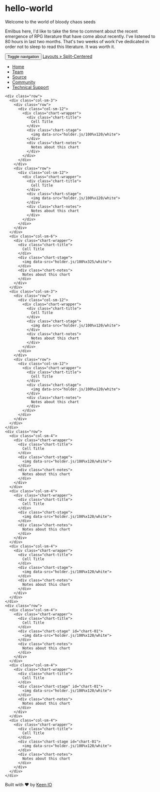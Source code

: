 # hello-world
Welcome to the world of bloody chaos seeds 

Emilbus here, I'd like to take the time to comment about the recent emergence of RPG literature that have come about recently.  I've listened to 80 hours in last two months.  That's two weeks of work I've dedicated in order not to sleep to read this literature.  It was worth it. 
<!DOCTYPE html>
<html>
<head>
  <meta charset="utf-8">
  <title>Layouts &raquo; Split-Centered</title>
  <meta name='viewport' content='width=device-width, initial-scale=1.0, maximum-scale=1.0, user-scalable=no' />

  <!-- Demo Dependencies -->
  <script src="https://cdnjs.cloudflare.com/ajax/libs/jquery/2.1.3/jquery.min.js" type="text/javascript"></script>
  <script src="https://cdnjs.cloudflare.com/ajax/libs/twitter-bootstrap/3.2.0/js/bootstrap.min.js" type="text/javascript"></script>
  <link href="https://cdnjs.cloudflare.com/ajax/libs/twitter-bootstrap/3.2.0/css/bootstrap.min.css" rel="stylesheet" type="text/css" />
  <script src="https://cdnjs.cloudflare.com/ajax/libs/holder/2.3.2/holder.min.js" type="text/javascript"></script>
  <script>
    Holder.add_theme("white", { background:"#fff", foreground:"#a7a7a7", size:10 });
  </script>

  <!-- keen-analysis@1.2.2 -->
  <script src="https://d26b395fwzu5fz.cloudfront.net/keen-analysis-1.2.2.js" type="text/javascript"></script>

  <!-- keen-dataviz@1.1.3 -->
  <link href="https://d26b395fwzu5fz.cloudfront.net/keen-dataviz-1.1.3.css" rel="stylesheet" />
  <script src="https://d26b395fwzu5fz.cloudfront.net/keen-dataviz-1.1.3.js" type="text/javascript"></script>  

  <!-- Dashboard -->
  <link rel="stylesheet" type="text/css" href="../../assets/css/keen-dashboards.css" />
</head>
<body class="keen-dashboard" style="padding-top: 80px;">

  <div class="navbar navbar-inverse navbar-fixed-top" role="navigation">
    <div class="container-fluid">
      <div class="navbar-header">
        <button type="button" class="navbar-toggle" data-toggle="collapse" data-target=".navbar-collapse">
          <span class="sr-only">Toggle navigation</span>
          <span class="icon-bar"></span>
          <span class="icon-bar"></span>
          <span class="icon-bar"></span>
        </button>
        <a class="navbar-brand" href="../">
          <span class="glyphicon glyphicon-chevron-left"></span>
        </a>
        <a class="navbar-brand" href="./">Layouts &raquo; Split-Centered</a>
      </div>
      <div class="navbar-collapse collapse">
        <ul class="nav navbar-nav navbar-left">
          <li><a href="https://keen.io">Home</a></li>
          <li><a href="https://keen.io/team">Team</a></li>
          <li><a href="https://github.com/keenlabs/dashboards/tree/gh-pages/layouts/split-centered">Source</a></li>
          <li><a href="https://groups.google.com/forum/#!forum/keen-io-devs">Community</a></li><li><a href="http://stackoverflow.com/questions/tagged/keen-io?sort=newest&pageSize=15">Technical Support</a></li>
        </ul>
      </div>
    </div>
  </div>

  <div class="container-fluid">

    <div class="row">
      <div class="col-sm-3">
        <div class="row">
          <div class="col-sm-12">
            <div class="chart-wrapper">
              <div class="chart-title">
                Cell Title
              </div>
              <div class="chart-stage">
                <img data-src="holder.js/100%x120/white">
              </div>
              <div class="chart-notes">
                Notes about this chart
              </div>
            </div>
          </div>
        </div>
        <div class="row">
          <div class="col-sm-12">
            <div class="chart-wrapper">
              <div class="chart-title">
                Cell Title
              </div>
              <div class="chart-stage">
                <img data-src="holder.js/100%x120/white">
              </div>
              <div class="chart-notes">
                Notes about this chart
              </div>
            </div>
          </div>
        </div>
      </div>
      <div class="col-sm-6">
        <div class="chart-wrapper">
          <div class="chart-title">
            Cell Title
          </div>
          <div class="chart-stage">
            <img data-src="holder.js/100%x325/white">
          </div>
          <div class="chart-notes">
            Notes about this chart
          </div>
        </div>
      </div>
      <div class="col-sm-3">
        <div class="row">
          <div class="col-sm-12">
            <div class="chart-wrapper">
              <div class="chart-title">
                Cell Title
              </div>
              <div class="chart-stage">
                <img data-src="holder.js/100%x120/white">
              </div>
              <div class="chart-notes">
                Notes about this chart
              </div>
            </div>
          </div>
        </div>
        <div class="row">
          <div class="col-sm-12">
            <div class="chart-wrapper">
              <div class="chart-title">
                Cell Title
              </div>
              <div class="chart-stage">
                <img data-src="holder.js/100%x120/white">
              </div>
              <div class="chart-notes">
                Notes about this chart
              </div>
            </div>
          </div>
        </div>
      </div>
    </div>
    <div class="row">
      <div class="col-sm-4">
        <div class="chart-wrapper">
          <div class="chart-title">
            Cell Title
          </div>
          <div class="chart-stage">
            <img data-src="holder.js/100%x120/white">
          </div>
          <div class="chart-notes">
            Notes about this chart
          </div>
        </div>
      </div>
      <div class="col-sm-4">
        <div class="chart-wrapper">
          <div class="chart-title">
            Cell Title
          </div>
          <div class="chart-stage">
            <img data-src="holder.js/100%x120/white">
          </div>
          <div class="chart-notes">
            Notes about this chart
          </div>
        </div>
      </div>
      <div class="col-sm-4">
        <div class="chart-wrapper">
          <div class="chart-title">
            Cell Title
          </div>
          <div class="chart-stage">
            <img data-src="holder.js/100%x120/white">
          </div>
          <div class="chart-notes">
            Notes about this chart
          </div>
        </div>
      </div>
    </div>
    <div class="row">
      <div class="col-sm-4">
        <div class="chart-wrapper">
          <div class="chart-title">
            Cell Title
          </div>
          <div class="chart-stage" id="chart-01">
            <img data-src="holder.js/100%x120/white">
          </div>
          <div class="chart-notes">
            Notes about this chart
          </div>
        </div>
      </div>
      <div class="col-sm-4">
        <div class="chart-wrapper">
          <div class="chart-title">
            Cell Title
          </div>
          <div class="chart-stage" id="chart-01">
            <img data-src="holder.js/100%x120/white">
          </div>
          <div class="chart-notes">
            Notes about this chart
          </div>
        </div>
      </div>
      <div class="col-sm-4">
        <div class="chart-wrapper">
          <div class="chart-title">
            Cell Title
          </div>
          <div class="chart-stage id="chart-01">
            <img data-src="holder.js/100%x120/white">
          </div>
          <div class="chart-notes">
            Notes about this chart
          </div>
        </div>
      </div>
    </div>

  </div>

  <div class="container-fluid">
    <p class="small text-muted">Built with &#9829; by <a href="https://keen.io">Keen IO</a></p>
  </div>

  <!-- Project Analytics -->
  <script type="text/javascript" src="../../assets/js/keen-analytics.js"></script>

<script>
var client = new Keen({
  projectId: "5368fa5436bf5a5623000000",
  readKey: "3f324dcb5636316d6865ab0ebbbbc725224c7f8f3e8899c7733439965d6d4a2c7f13bf7765458790bd50ec76b4361687f51cf626314585dc246bb51aeb455c0a1dd6ce77a993d9c953c5fc554d1d3530ca5d17bdc6d1333ef3d8146a990c79435bb2c7d936f259a22647a75407921056"
});
Keen.ready(function(){
  // ----------------------------------------
  // Sample one
  // ----------------------------------------
  var pageviews_timeline = new Keen.Query("count", {
    eventCollection: "pageviews",
    interval: "hourly",
    groupBy: "user.device_info.browser.family",
    timeframe: {
      start: "2014-05-04T00:00:00.000Z",
      end: "2014-05-05T00:00:00.000Z"
    }
  });
  client.draw(pageviews_timeline, document.getElementById("chart-01"), {
    chartType: "areachart",
    title: false,
    height: 250,
    width: "auto",
    chartOptions: {
      chartArea: {
        height: "85%",
        left: "5%",
        top: "5%",
        width: "80%"
      },
      isStacked: true
    }
  });
  // ----------------------------------------
  //  End sample one
  // ----------------------------------------
  // ----------------------------------------
  // Sample two
  // ----------------------------------------
  var pageviews_static = new Keen.Query("count", {
    eventCollection: "pageviews",
    groupBy: "user.device_info.browser.family",
    timeframe: {
      start: "2014-05-01T00:00:00.000Z",
      end: "2014-05-05T00:00:00.000Z"
    }
  });
  client.draw(pageviews_static, document.getElementById("chart-02"), {
    chartType: "piechart",
    title: false,
    height: 250,
    width: "auto",
    chartOptions: {
      chartArea: {
        height: "85%",
        left: "5%",
        top: "5%",
        width: "100%"
      },
      pieHole: .4
    }
  });
  // ----------------------------------------
  // End sample two
  // ----------------------------------------
  // ----------------------------------------
  // Sample three
  // ----------------------------------------
  var impressions_timeline = new Keen.Query("count", {
    eventCollection: "impressions",
    groupBy: "ad.advertiser",
    interval: "hourly",
    timeframe: {
      start: "2014-05-04T00:00:00.000Z",
      end: "2014-05-05T00:00:00.000Z"
    }
  });
  client.draw(impressions_timeline, document.getElementById("chart-03"), {
    chartType: "columnchart",
    title: false,
    height: 250,
    width: "auto",
    chartOptions: {
      chartArea: {
        height: "75%",
        left: "10%",
        top: "5%",
        width: "60%"
      },
      bar: {
        groupWidth: "85%"
      },
      isStacked: true
    }
  });
  // ----------------------------------------
  // End sample three
  // ----------------------------------------
  // ----------------------------------------
  // Sample four
  // ----------------------------------------
  var impressions_timeline_by_device = new Keen.Query("count", {
    eventCollection: "impressions",
    groupBy: "user.device_info.device.family",
    interval: "hourly",
    timeframe: {
      start: "2014-05-04T00:00:00.000Z",
      end: "2014-05-05T00:00:00.000Z"
    }
  });
  client.draw(impressions_timeline_by_device, document.getElementById("chart-04"), {
    chartType: "columnchart",
    title: false,
    height: 250,
    width: "auto",
    chartOptions: {
      chartArea: {
        height: "75%",
        left: "10%",
        top: "5%",
        width: "60%"
      },
      bar: {
        groupWidth: "85%"
      },
      isStacked: true
    }
  });
  // ----------------------------------------
  // End sample four
  // ----------------------------------------
  // ----------------------------------------
  // Sample five
  // ----------------------------------------
  var impressions_timeline_by_country = new Keen.Query("count", {
    eventCollection: "impressions",
    groupBy: "user.geo_info.country",
    interval: "hourly",
    timeframe: {
      start: "2014-05-04T00:00:00.000Z",
      end: "2014-05-05T00:00:00.000Z"
    }
  });
  client.draw(impressions_timeline_by_country, document.getElementById("chart-05"), {
    chartType: "columnchart",
    title: false,
    height: 250,
    width: "auto",
    chartOptions: {
      chartArea: {
        height: "75%",
        left: "10%",
        top: "5%",
        width: "60%"
      },
      bar: {
        groupWidth: "85%"
      },
      isStacked: true
    }
  });
  // ----------------------------------------
  // End sample five
  // ----------------------------------------
});
</script>
  </body>
</html>
